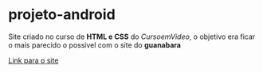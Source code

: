 # projeto-android
Site criado no curso de **HTML  e CSS** do *CursoemVideo*, o objetivo era ficar o mais parecido o possivel com o site do **guanabara**


<a href="https://dvid-max.github.io/projeto-android/" target="_blank">Link para o site </a>
